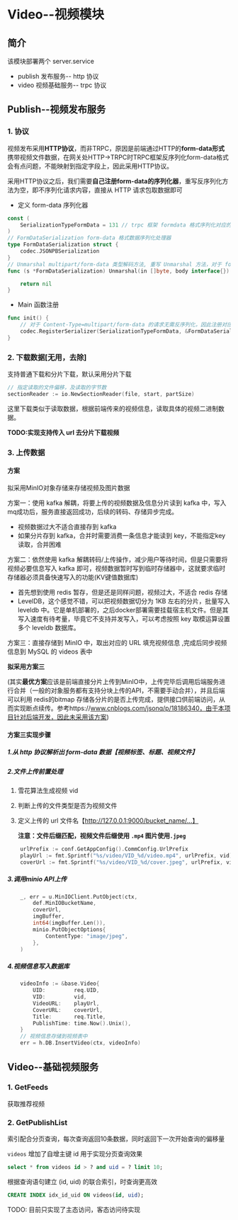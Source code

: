 # Video--视频模块

## 简介

该模块部署两个 server.service 

- publish 发布服务-- http 协议
- video 视频基础服务-- trpc 协议

## Publish--视频发布服务

### 1. 协议

视频发布采用**HTTP协议**，而非TRPC，原因是前端通过HTTP的**form-data形式**携带视频文件数据，在网关处HTTP->TRPC时TRPC框架反序列化form-data格式会有点问题，不能映射到指定字段上，因此采用HTTP协议。

采用HTTP协议之后，我们需要**自己注册form-data的序列化器**，重写反序列化方法为空，即不序列化请求内容，直接从 HTTP 请求包取数据即可

- 定义 form-data 序列化器

```go
const (
	SerializationTypeFormData = 131 // trpc 框架 formdata 格式序列化对应的键值
)
// FormDataSerialization form-data 格式数据序列化处理器
type FormDataSerialization struct {
	codec.JSONPBSerialization
}
// Unmarshal multipart/form-data 类型解码方法, 重写 Unmarshal 方法，对于 form-data 数据无需反序列化
func (s *FormDataSerialization) Unmarshal(in []byte, body interface{}) error {

	return nil
}
```

- Main 函数注册

```go
func init() {
	// 对于 Content-Type=multipart/form-data 的请求无需反序列化，因此注册对应的反序列化处理对象，重写其 Unmarshal 方法
	codec.RegisterSerializer(SerializationTypeFormData, &FormDataSerialization{})
}
```

### 2. 下载数据[无用，去除]

支持普通下载和分片下载，默认采用分片下载

```go
// 指定读取的文件偏移，及读取的字节数
sectionReader := io.NewSectionReader(file, start, partSize)
```

这里下载类似于读取数据，根据前端传来的视频信息，读取具体的视频二进制数据。

**TODO:实现支持传入 url 去分片下载视频**

### 3. 上传数据

#### 方案

拟采用MinIO对象存储来存储视频及图片数据

方案一：使用 kafka 解耦，将要上传的视频数据及信息分片读到 kafka 中，写入mq成功后，服务直接返回成功，后续的转码、存储异步完成。

- 视频数据过大不适合直接存到 kafka
- 如果分片存到 kafka，合并时需要消费一条信息才能读到 key，不能指定key读取，合并困难

方案二：依然使用 kafka 解耦转码/上传操作，减少用户等待时间，但是只需要将视频必要信息写入 kafka 即可，视频数据暂时写到临时存储器中，这就要求临时存储器必须具备快速写入的功能(KV键值数据库)

- 首先想到使用 redis 暂存，但是还是同样问题，视频过大，不适合 redis 存储
- LevelDB，这个感觉不错，可以把视频数据切分为 1KB 左右的分片，批量写入 leveldb 中。它是单机部署的，之后docker部署需要挂载宿主机文件。但是其写入速度有待考量，毕竟它不支持并发写入，可以考虑按照 key 取模运算设置多个 leveldb 数据库。

方案三：直接存储到 MinIO 中，取出对应的 URL 填充视频信息 ,完成后同步视频信息到 MySQL 的 videos 表中

**拟采用方案三**

 (其实**最优方案**应该是前端直接分片上传到MinIO中，上传完毕后调用后端服务进行合并（一般的对象服务都有支持分块上传的API，不需要手动合并），并且后端可以利用 redis的bitmap 存储各分片的是否上传完成，提供接口供前端访问，从而实现断点续传。参考https://www.cnblogs.com/jsonq/p/18186340，由于本项目针对后端开发，因此未采用该方案)

#### 方案三实现步骤

##### 1.从 http 协议解析出 form-data 数据【视频标签、标题、视频文件】

##### 2.文件上传前置处理

1. 雪花算法生成视频 vid

2. 判断上传的文件类型是否为视频文件

3. 定义上传的 url 文件名【http://127.0.0.1:9000/bucket_name/...】

   **注意：文件后缀匹配，视频文件后缀使用 `.mp4` 图片使用`.jpeg`**

```go
	urlPrefix := conf.GetAppConfig().CommConfig.UrlPrefix
	playUrl := fmt.Sprintf("%s/video/VID_%d/video.mp4", urlPrefix, vid)
	coverUrl := fmt.Sprintf("%s/video/VID_%d/cover.jpeg", urlPrefix, vid)
```

##### 3.调用minio API上传

```go
	_, err = u.MinIOClient.PutObject(ctx,
		def.MinIOBucketName,
		coverUrl,
		imgBuffer,
		int64(imgBuffer.Len()),
		minio.PutObjectOptions{
			ContentType: "image/jpeg",
		},
	)
```

##### 4.视频信息写入数据库

```go
	videoInfo := &base.Video{
		UID:         req.UID,
		VID:         vid,
		VideoURL:    playUrl,
		CoverURL:    coverUrl,
		Title:       req.Title,
		PublishTime: time.Now().Unix(),
	}
	// 视频信息存储到视频表中
	err = h.DB.InsertVideo(ctx, videoInfo)
```



## Video--基础视频服务

### 1. GetFeeds
获取推荐视频

### 2. GetPublishList
索引配合分页查询，每次查询返回10条数据，同时返回下一次开始查询的偏移量

`videos` 增加了自增主键 id 用于实现分页查询效果
```sql
select * from videos id > ? and uid = ? limit 10;
```

根据查询语句建立 (id, uid) 的联合索引，时查询更高效
```sql
CREATE INDEX idx_id_uid ON videos(id, uid);
```

TODO: 目前只实现了主态访问，客态访问待实现
